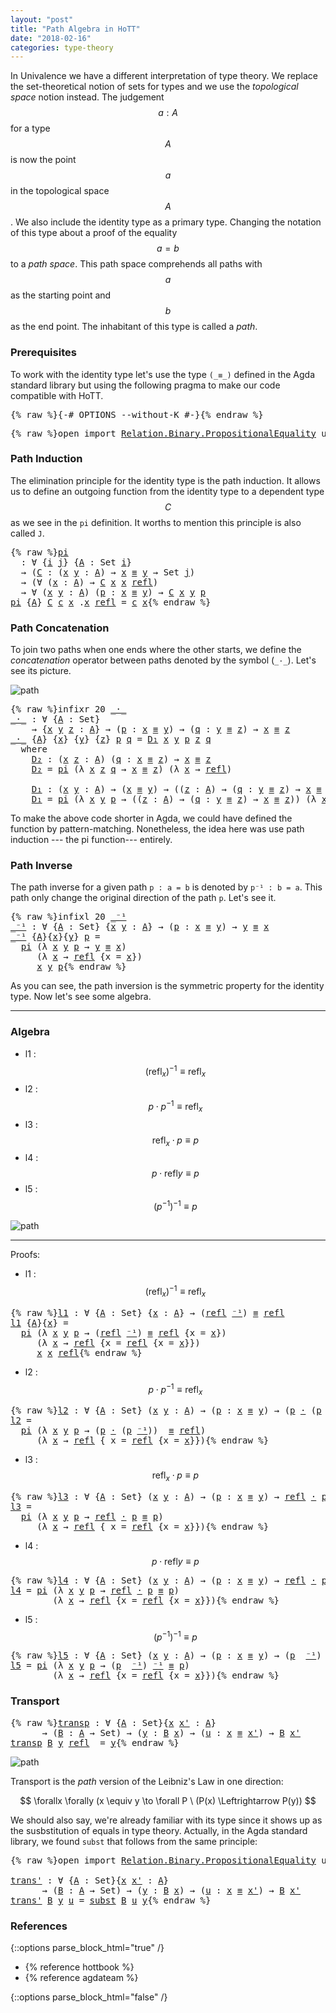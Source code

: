 ```yaml
---
layout: "post"
title: "Path Algebra in HoTT"
date: "2018-02-16"
categories: type-theory
---
```


In Univalence we have a different interpretation of type theory. We replace the
set-theoretical notion of sets for types and we use the *topological space*
notion instead. The judgement $$a : A$$ for a type $$A$$ is now the point $$a$$ in the
topological space $$A$$. We also include the identity type as a primary type.
Changing the notation of this type about a proof of the equality $$a = b$$ to a
*path space*. This path space comprehends all paths with $$a$$ as the starting
point and $$b$$ as the end point. The inhabitant of this type is called a *path*.

### Prerequisites

To work with the identity type let's use the type `(_≡_)` defined in
the Agda standard library but using the following pragma to make our code
compatible with HoTT.

<pre class="Agda">{% raw %}<a id="859" class="Symbol">{-#</a> <a id="863" class="Keyword">OPTIONS</a> <a id="871" class="Option">--without-K</a> <a id="883" class="Symbol">#-}</a>{% endraw %}</pre>

<pre class="Agda">{% raw %}<a id="912" class="Keyword">open</a> <a id="917" class="Keyword">import</a> <a id="924" href="https://agda.github.io/agda-stdlib/Relation.Binary.PropositionalEquality.html" class="Module">Relation.Binary.PropositionalEquality</a> <a id="962" class="Keyword">using</a> <a id="968" class="Symbol">(</a><a id="969" href="https://agda.github.io/agda-stdlib/Agda.Builtin.Equality.html#_%E2%89%A1_" class="Datatype Operator">_≡_</a><a id="972" class="Symbol">;</a> <a id="974" href="https://agda.github.io/agda-stdlib/Agda.Builtin.Equality.html#_%E2%89%A1_.refl" class="InductiveConstructor">refl</a><a id="978" class="Symbol">)</a>{% endraw %}</pre>

### Path Induction

The elimination principle for the identity type is the path induction.
It allows us to define an outgoing function from the identity type to
a dependent type $$C$$ as we see in the `pi` definition. It worths to
mention this principle is also called `J`.

<pre class="Agda">{% raw %}<a id="pi" href="{% endraw %}{% link _posts/2018-02-16-path-algebra-in-HoTT.md %}{% raw %}#pi" class="Function">pi</a>
  <a id="1285" class="Symbol">:</a> <a id="1287" class="Symbol">∀</a> <a id="1289" class="Symbol">{</a><a id="1290" href="{% endraw %}{% link _posts/2018-02-16-path-algebra-in-HoTT.md %}{% raw %}#1290" class="Bound">i</a> <a id="1292" href="{% endraw %}{% link _posts/2018-02-16-path-algebra-in-HoTT.md %}{% raw %}#1292" class="Bound">j</a><a id="1293" class="Symbol">}</a> <a id="1295" class="Symbol">{</a><a id="1296" href="{% endraw %}{% link _posts/2018-02-16-path-algebra-in-HoTT.md %}{% raw %}#1296" class="Bound">A</a> <a id="1298" class="Symbol">:</a> <a id="1300" class="PrimitiveType">Set</a> <a id="1304" href="{% endraw %}{% link _posts/2018-02-16-path-algebra-in-HoTT.md %}{% raw %}#1290" class="Bound">i</a><a id="1305" class="Symbol">}</a>
  <a id="1309" class="Symbol">→</a> <a id="1311" class="Symbol">(</a><a id="1312" href="{% endraw %}{% link _posts/2018-02-16-path-algebra-in-HoTT.md %}{% raw %}#1312" class="Bound">C</a> <a id="1314" class="Symbol">:</a> <a id="1316" class="Symbol">(</a><a id="1317" href="{% endraw %}{% link _posts/2018-02-16-path-algebra-in-HoTT.md %}{% raw %}#1317" class="Bound">x</a> <a id="1319" href="{% endraw %}{% link _posts/2018-02-16-path-algebra-in-HoTT.md %}{% raw %}#1319" class="Bound">y</a> <a id="1321" class="Symbol">:</a> <a id="1323" href="{% endraw %}{% link _posts/2018-02-16-path-algebra-in-HoTT.md %}{% raw %}#1296" class="Bound">A</a><a id="1324" class="Symbol">)</a> <a id="1326" class="Symbol">→</a> <a id="1328" href="{% endraw %}{% link _posts/2018-02-16-path-algebra-in-HoTT.md %}{% raw %}#1317" class="Bound">x</a> <a id="1330" href="https://agda.github.io/agda-stdlib/Agda.Builtin.Equality.html#_%E2%89%A1_" class="Datatype Operator">≡</a> <a id="1332" href="{% endraw %}{% link _posts/2018-02-16-path-algebra-in-HoTT.md %}{% raw %}#1319" class="Bound">y</a> <a id="1334" class="Symbol">→</a> <a id="1336" class="PrimitiveType">Set</a> <a id="1340" href="{% endraw %}{% link _posts/2018-02-16-path-algebra-in-HoTT.md %}{% raw %}#1292" class="Bound">j</a><a id="1341" class="Symbol">)</a>
  <a id="1345" class="Symbol">→</a> <a id="1347" class="Symbol">(∀</a> <a id="1350" class="Symbol">(</a><a id="1351" href="{% endraw %}{% link _posts/2018-02-16-path-algebra-in-HoTT.md %}{% raw %}#1351" class="Bound">x</a> <a id="1353" class="Symbol">:</a> <a id="1355" href="{% endraw %}{% link _posts/2018-02-16-path-algebra-in-HoTT.md %}{% raw %}#1296" class="Bound">A</a><a id="1356" class="Symbol">)</a> <a id="1358" class="Symbol">→</a> <a id="1360" href="{% endraw %}{% link _posts/2018-02-16-path-algebra-in-HoTT.md %}{% raw %}#1312" class="Bound">C</a> <a id="1362" href="{% endraw %}{% link _posts/2018-02-16-path-algebra-in-HoTT.md %}{% raw %}#1351" class="Bound">x</a> <a id="1364" href="{% endraw %}{% link _posts/2018-02-16-path-algebra-in-HoTT.md %}{% raw %}#1351" class="Bound">x</a> <a id="1366" href="https://agda.github.io/agda-stdlib/Agda.Builtin.Equality.html#_%E2%89%A1_.refl" class="InductiveConstructor">refl</a><a id="1370" class="Symbol">)</a>
  <a id="1374" class="Symbol">→</a> <a id="1376" class="Symbol">∀</a> <a id="1378" class="Symbol">(</a><a id="1379" href="{% endraw %}{% link _posts/2018-02-16-path-algebra-in-HoTT.md %}{% raw %}#1379" class="Bound">x</a> <a id="1381" href="{% endraw %}{% link _posts/2018-02-16-path-algebra-in-HoTT.md %}{% raw %}#1381" class="Bound">y</a> <a id="1383" class="Symbol">:</a> <a id="1385" href="{% endraw %}{% link _posts/2018-02-16-path-algebra-in-HoTT.md %}{% raw %}#1296" class="Bound">A</a><a id="1386" class="Symbol">)</a> <a id="1388" class="Symbol">(</a><a id="1389" href="{% endraw %}{% link _posts/2018-02-16-path-algebra-in-HoTT.md %}{% raw %}#1389" class="Bound">p</a> <a id="1391" class="Symbol">:</a> <a id="1393" href="{% endraw %}{% link _posts/2018-02-16-path-algebra-in-HoTT.md %}{% raw %}#1379" class="Bound">x</a> <a id="1395" href="https://agda.github.io/agda-stdlib/Agda.Builtin.Equality.html#_%E2%89%A1_" class="Datatype Operator">≡</a> <a id="1397" href="{% endraw %}{% link _posts/2018-02-16-path-algebra-in-HoTT.md %}{% raw %}#1381" class="Bound">y</a><a id="1398" class="Symbol">)</a> <a id="1400" class="Symbol">→</a> <a id="1402" href="{% endraw %}{% link _posts/2018-02-16-path-algebra-in-HoTT.md %}{% raw %}#1312" class="Bound">C</a> <a id="1404" href="{% endraw %}{% link _posts/2018-02-16-path-algebra-in-HoTT.md %}{% raw %}#1379" class="Bound">x</a> <a id="1406" href="{% endraw %}{% link _posts/2018-02-16-path-algebra-in-HoTT.md %}{% raw %}#1381" class="Bound">y</a> <a id="1408" href="{% endraw %}{% link _posts/2018-02-16-path-algebra-in-HoTT.md %}{% raw %}#1389" class="Bound">p</a>
<a id="1410" href="{% endraw %}{% link _posts/2018-02-16-path-algebra-in-HoTT.md %}{% raw %}#pi" class="Function">pi</a> <a id="1413" class="Symbol">{</a><a id="1414" href="{% endraw %}{% link _posts/2018-02-16-path-algebra-in-HoTT.md %}{% raw %}#1414" class="Bound">A</a><a id="1415" class="Symbol">}</a> <a id="1417" href="{% endraw %}{% link _posts/2018-02-16-path-algebra-in-HoTT.md %}{% raw %}#1417" class="Bound">C</a> <a id="1419" href="{% endraw %}{% link _posts/2018-02-16-path-algebra-in-HoTT.md %}{% raw %}#1419" class="Bound">c</a> <a id="1421" href="{% endraw %}{% link _posts/2018-02-16-path-algebra-in-HoTT.md %}{% raw %}#1421" class="Bound">x</a> <a id="1423" class="DottedPattern Symbol">.</a><a id="1424" href="{% endraw %}{% link _posts/2018-02-16-path-algebra-in-HoTT.md %}{% raw %}#1421" class="DottedPattern Bound">x</a> <a id="1426" href="https://agda.github.io/agda-stdlib/Agda.Builtin.Equality.html#_%E2%89%A1_.refl" class="InductiveConstructor">refl</a> <a id="1431" class="Symbol">=</a> <a id="1433" href="{% endraw %}{% link _posts/2018-02-16-path-algebra-in-HoTT.md %}{% raw %}#1419" class="Bound">c</a> <a id="1435" href="{% endraw %}{% link _posts/2018-02-16-path-algebra-in-HoTT.md %}{% raw %}#1421" class="Bound">x</a>{% endraw %}</pre>

### Path Concatenation

To join two paths when one ends where the other starts, we
define the _concatenation_ operator between paths denoted by the symbol (`_·_`).
Let's see its picture.

![path](/assets/ipe-images/path-concatenation.png)

<pre class="Agda">{% raw %}<a id="1702" class="Keyword">infixr</a> <a id="1709" class="Number">20</a> <a id="1712" href="{% endraw %}{% link _posts/2018-02-16-path-algebra-in-HoTT.md %}{% raw %}#_%C2%B7_" class="Function Operator">_·_</a>
<a id="_·_" href="{% endraw %}{% link _posts/2018-02-16-path-algebra-in-HoTT.md %}{% raw %}#_%C2%B7_" class="Function Operator">_·_</a> <a id="1720" class="Symbol">:</a> <a id="1722" class="Symbol">∀</a> <a id="1724" class="Symbol">{</a><a id="1725" href="{% endraw %}{% link _posts/2018-02-16-path-algebra-in-HoTT.md %}{% raw %}#1725" class="Bound">A</a> <a id="1727" class="Symbol">:</a> <a id="1729" class="PrimitiveType">Set</a><a id="1732" class="Symbol">}</a>
    <a id="1738" class="Symbol">→</a> <a id="1740" class="Symbol">{</a><a id="1741" href="{% endraw %}{% link _posts/2018-02-16-path-algebra-in-HoTT.md %}{% raw %}#1741" class="Bound">x</a> <a id="1743" href="{% endraw %}{% link _posts/2018-02-16-path-algebra-in-HoTT.md %}{% raw %}#1743" class="Bound">y</a> <a id="1745" href="{% endraw %}{% link _posts/2018-02-16-path-algebra-in-HoTT.md %}{% raw %}#1745" class="Bound">z</a> <a id="1747" class="Symbol">:</a> <a id="1749" href="{% endraw %}{% link _posts/2018-02-16-path-algebra-in-HoTT.md %}{% raw %}#1725" class="Bound">A</a><a id="1750" class="Symbol">}</a> <a id="1752" class="Symbol">→</a> <a id="1754" class="Symbol">(</a><a id="1755" href="{% endraw %}{% link _posts/2018-02-16-path-algebra-in-HoTT.md %}{% raw %}#1755" class="Bound">p</a> <a id="1757" class="Symbol">:</a> <a id="1759" href="{% endraw %}{% link _posts/2018-02-16-path-algebra-in-HoTT.md %}{% raw %}#1741" class="Bound">x</a> <a id="1761" href="https://agda.github.io/agda-stdlib/Agda.Builtin.Equality.html#_%E2%89%A1_" class="Datatype Operator">≡</a> <a id="1763" href="{% endraw %}{% link _posts/2018-02-16-path-algebra-in-HoTT.md %}{% raw %}#1743" class="Bound">y</a><a id="1764" class="Symbol">)</a> <a id="1766" class="Symbol">→</a> <a id="1768" class="Symbol">(</a><a id="1769" href="{% endraw %}{% link _posts/2018-02-16-path-algebra-in-HoTT.md %}{% raw %}#1769" class="Bound">q</a> <a id="1771" class="Symbol">:</a> <a id="1773" href="{% endraw %}{% link _posts/2018-02-16-path-algebra-in-HoTT.md %}{% raw %}#1743" class="Bound">y</a> <a id="1775" href="https://agda.github.io/agda-stdlib/Agda.Builtin.Equality.html#_%E2%89%A1_" class="Datatype Operator">≡</a> <a id="1777" href="{% endraw %}{% link _posts/2018-02-16-path-algebra-in-HoTT.md %}{% raw %}#1745" class="Bound">z</a><a id="1778" class="Symbol">)</a> <a id="1780" class="Symbol">→</a> <a id="1782" href="{% endraw %}{% link _posts/2018-02-16-path-algebra-in-HoTT.md %}{% raw %}#1741" class="Bound">x</a> <a id="1784" href="https://agda.github.io/agda-stdlib/Agda.Builtin.Equality.html#_%E2%89%A1_" class="Datatype Operator">≡</a> <a id="1786" href="{% endraw %}{% link _posts/2018-02-16-path-algebra-in-HoTT.md %}{% raw %}#1745" class="Bound">z</a>
<a id="1788" href="{% endraw %}{% link _posts/2018-02-16-path-algebra-in-HoTT.md %}{% raw %}#_%C2%B7_" class="Function Operator">_·_</a> <a id="1792" class="Symbol">{</a><a id="1793" href="{% endraw %}{% link _posts/2018-02-16-path-algebra-in-HoTT.md %}{% raw %}#1793" class="Bound">A</a><a id="1794" class="Symbol">}</a> <a id="1796" class="Symbol">{</a><a id="1797" href="{% endraw %}{% link _posts/2018-02-16-path-algebra-in-HoTT.md %}{% raw %}#1797" class="Bound">x</a><a id="1798" class="Symbol">}</a> <a id="1800" class="Symbol">{</a><a id="1801" href="{% endraw %}{% link _posts/2018-02-16-path-algebra-in-HoTT.md %}{% raw %}#1801" class="Bound">y</a><a id="1802" class="Symbol">}</a> <a id="1804" class="Symbol">{</a><a id="1805" href="{% endraw %}{% link _posts/2018-02-16-path-algebra-in-HoTT.md %}{% raw %}#1805" class="Bound">z</a><a id="1806" class="Symbol">}</a> <a id="1808" href="{% endraw %}{% link _posts/2018-02-16-path-algebra-in-HoTT.md %}{% raw %}#1808" class="Bound">p</a> <a id="1810" href="{% endraw %}{% link _posts/2018-02-16-path-algebra-in-HoTT.md %}{% raw %}#1810" class="Bound">q</a> <a id="1812" class="Symbol">=</a> <a id="1814" href="{% endraw %}{% link _posts/2018-02-16-path-algebra-in-HoTT.md %}{% raw %}#1922" class="Function">D₁</a> <a id="1817" href="{% endraw %}{% link _posts/2018-02-16-path-algebra-in-HoTT.md %}{% raw %}#1797" class="Bound">x</a> <a id="1819" href="{% endraw %}{% link _posts/2018-02-16-path-algebra-in-HoTT.md %}{% raw %}#1801" class="Bound">y</a> <a id="1821" href="{% endraw %}{% link _posts/2018-02-16-path-algebra-in-HoTT.md %}{% raw %}#1808" class="Bound">p</a> <a id="1823" href="{% endraw %}{% link _posts/2018-02-16-path-algebra-in-HoTT.md %}{% raw %}#1805" class="Bound">z</a> <a id="1825" href="{% endraw %}{% link _posts/2018-02-16-path-algebra-in-HoTT.md %}{% raw %}#1810" class="Bound">q</a>
  <a id="1829" class="Keyword">where</a>
    <a id="1839" href="{% endraw %}{% link _posts/2018-02-16-path-algebra-in-HoTT.md %}{% raw %}#1839" class="Function">D₂</a> <a id="1842" class="Symbol">:</a> <a id="1844" class="Symbol">(</a><a id="1845" href="{% endraw %}{% link _posts/2018-02-16-path-algebra-in-HoTT.md %}{% raw %}#1845" class="Bound">x</a> <a id="1847" href="{% endraw %}{% link _posts/2018-02-16-path-algebra-in-HoTT.md %}{% raw %}#1847" class="Bound">z</a> <a id="1849" class="Symbol">:</a> <a id="1851" href="{% endraw %}{% link _posts/2018-02-16-path-algebra-in-HoTT.md %}{% raw %}#1793" class="Bound">A</a><a id="1852" class="Symbol">)</a> <a id="1854" class="Symbol">(</a><a id="1855" href="{% endraw %}{% link _posts/2018-02-16-path-algebra-in-HoTT.md %}{% raw %}#1855" class="Bound">q</a> <a id="1857" class="Symbol">:</a> <a id="1859" href="{% endraw %}{% link _posts/2018-02-16-path-algebra-in-HoTT.md %}{% raw %}#1845" class="Bound">x</a> <a id="1861" href="https://agda.github.io/agda-stdlib/Agda.Builtin.Equality.html#_%E2%89%A1_" class="Datatype Operator">≡</a> <a id="1863" href="{% endraw %}{% link _posts/2018-02-16-path-algebra-in-HoTT.md %}{% raw %}#1847" class="Bound">z</a><a id="1864" class="Symbol">)</a> <a id="1866" class="Symbol">→</a> <a id="1868" href="{% endraw %}{% link _posts/2018-02-16-path-algebra-in-HoTT.md %}{% raw %}#1845" class="Bound">x</a> <a id="1870" href="https://agda.github.io/agda-stdlib/Agda.Builtin.Equality.html#_%E2%89%A1_" class="Datatype Operator">≡</a> <a id="1872" href="{% endraw %}{% link _posts/2018-02-16-path-algebra-in-HoTT.md %}{% raw %}#1847" class="Bound">z</a>
    <a id="1878" href="{% endraw %}{% link _posts/2018-02-16-path-algebra-in-HoTT.md %}{% raw %}#1839" class="Function">D₂</a> <a id="1881" class="Symbol">=</a> <a id="1883" href="{% endraw %}{% link _posts/2018-02-16-path-algebra-in-HoTT.md %}{% raw %}#pi" class="Function">pi</a> <a id="1886" class="Symbol">(λ</a> <a id="1889" href="{% endraw %}{% link _posts/2018-02-16-path-algebra-in-HoTT.md %}{% raw %}#1889" class="Bound">x</a> <a id="1891" href="{% endraw %}{% link _posts/2018-02-16-path-algebra-in-HoTT.md %}{% raw %}#1891" class="Bound">z</a> <a id="1893" href="{% endraw %}{% link _posts/2018-02-16-path-algebra-in-HoTT.md %}{% raw %}#1893" class="Bound">q</a> <a id="1895" class="Symbol">→</a> <a id="1897" href="{% endraw %}{% link _posts/2018-02-16-path-algebra-in-HoTT.md %}{% raw %}#1889" class="Bound">x</a> <a id="1899" href="https://agda.github.io/agda-stdlib/Agda.Builtin.Equality.html#_%E2%89%A1_" class="Datatype Operator">≡</a> <a id="1901" href="{% endraw %}{% link _posts/2018-02-16-path-algebra-in-HoTT.md %}{% raw %}#1891" class="Bound">z</a><a id="1902" class="Symbol">)</a> <a id="1904" class="Symbol">(λ</a> <a id="1907" href="{% endraw %}{% link _posts/2018-02-16-path-algebra-in-HoTT.md %}{% raw %}#1907" class="Bound">x</a> <a id="1909" class="Symbol">→</a> <a id="1911" href="https://agda.github.io/agda-stdlib/Agda.Builtin.Equality.html#_%E2%89%A1_.refl" class="InductiveConstructor">refl</a><a id="1915" class="Symbol">)</a>

    <a id="1922" href="{% endraw %}{% link _posts/2018-02-16-path-algebra-in-HoTT.md %}{% raw %}#1922" class="Function">D₁</a> <a id="1925" class="Symbol">:</a> <a id="1927" class="Symbol">(</a><a id="1928" href="{% endraw %}{% link _posts/2018-02-16-path-algebra-in-HoTT.md %}{% raw %}#1928" class="Bound">x</a> <a id="1930" href="{% endraw %}{% link _posts/2018-02-16-path-algebra-in-HoTT.md %}{% raw %}#1930" class="Bound">y</a> <a id="1932" class="Symbol">:</a> <a id="1934" href="{% endraw %}{% link _posts/2018-02-16-path-algebra-in-HoTT.md %}{% raw %}#1793" class="Bound">A</a><a id="1935" class="Symbol">)</a> <a id="1937" class="Symbol">→</a> <a id="1939" class="Symbol">(</a><a id="1940" href="{% endraw %}{% link _posts/2018-02-16-path-algebra-in-HoTT.md %}{% raw %}#1928" class="Bound">x</a> <a id="1942" href="https://agda.github.io/agda-stdlib/Agda.Builtin.Equality.html#_%E2%89%A1_" class="Datatype Operator">≡</a> <a id="1944" href="{% endraw %}{% link _posts/2018-02-16-path-algebra-in-HoTT.md %}{% raw %}#1930" class="Bound">y</a><a id="1945" class="Symbol">)</a> <a id="1947" class="Symbol">→</a> <a id="1949" class="Symbol">((</a><a id="1951" href="{% endraw %}{% link _posts/2018-02-16-path-algebra-in-HoTT.md %}{% raw %}#1951" class="Bound">z</a> <a id="1953" class="Symbol">:</a> <a id="1955" href="{% endraw %}{% link _posts/2018-02-16-path-algebra-in-HoTT.md %}{% raw %}#1793" class="Bound">A</a><a id="1956" class="Symbol">)</a> <a id="1958" class="Symbol">→</a> <a id="1960" class="Symbol">(</a><a id="1961" href="{% endraw %}{% link _posts/2018-02-16-path-algebra-in-HoTT.md %}{% raw %}#1961" class="Bound">q</a> <a id="1963" class="Symbol">:</a> <a id="1965" href="{% endraw %}{% link _posts/2018-02-16-path-algebra-in-HoTT.md %}{% raw %}#1930" class="Bound">y</a> <a id="1967" href="https://agda.github.io/agda-stdlib/Agda.Builtin.Equality.html#_%E2%89%A1_" class="Datatype Operator">≡</a> <a id="1969" href="{% endraw %}{% link _posts/2018-02-16-path-algebra-in-HoTT.md %}{% raw %}#1951" class="Bound">z</a><a id="1970" class="Symbol">)</a> <a id="1972" class="Symbol">→</a> <a id="1974" href="{% endraw %}{% link _posts/2018-02-16-path-algebra-in-HoTT.md %}{% raw %}#1928" class="Bound">x</a> <a id="1976" href="https://agda.github.io/agda-stdlib/Agda.Builtin.Equality.html#_%E2%89%A1_" class="Datatype Operator">≡</a> <a id="1978" href="{% endraw %}{% link _posts/2018-02-16-path-algebra-in-HoTT.md %}{% raw %}#1951" class="Bound">z</a><a id="1979" class="Symbol">)</a>
    <a id="1985" href="{% endraw %}{% link _posts/2018-02-16-path-algebra-in-HoTT.md %}{% raw %}#1922" class="Function">D₁</a> <a id="1988" class="Symbol">=</a> <a id="1990" href="{% endraw %}{% link _posts/2018-02-16-path-algebra-in-HoTT.md %}{% raw %}#pi" class="Function">pi</a> <a id="1993" class="Symbol">(λ</a> <a id="1996" href="{% endraw %}{% link _posts/2018-02-16-path-algebra-in-HoTT.md %}{% raw %}#1996" class="Bound">x</a> <a id="1998" href="{% endraw %}{% link _posts/2018-02-16-path-algebra-in-HoTT.md %}{% raw %}#1998" class="Bound">y</a> <a id="2000" href="{% endraw %}{% link _posts/2018-02-16-path-algebra-in-HoTT.md %}{% raw %}#2000" class="Bound">p</a> <a id="2002" class="Symbol">→</a> <a id="2004" class="Symbol">((</a><a id="2006" href="{% endraw %}{% link _posts/2018-02-16-path-algebra-in-HoTT.md %}{% raw %}#2006" class="Bound">z</a> <a id="2008" class="Symbol">:</a> <a id="2010" href="{% endraw %}{% link _posts/2018-02-16-path-algebra-in-HoTT.md %}{% raw %}#1793" class="Bound">A</a><a id="2011" class="Symbol">)</a> <a id="2013" class="Symbol">→</a> <a id="2015" class="Symbol">(</a><a id="2016" href="{% endraw %}{% link _posts/2018-02-16-path-algebra-in-HoTT.md %}{% raw %}#2016" class="Bound">q</a> <a id="2018" class="Symbol">:</a> <a id="2020" href="{% endraw %}{% link _posts/2018-02-16-path-algebra-in-HoTT.md %}{% raw %}#1998" class="Bound">y</a> <a id="2022" href="https://agda.github.io/agda-stdlib/Agda.Builtin.Equality.html#_%E2%89%A1_" class="Datatype Operator">≡</a> <a id="2024" href="{% endraw %}{% link _posts/2018-02-16-path-algebra-in-HoTT.md %}{% raw %}#2006" class="Bound">z</a><a id="2025" class="Symbol">)</a> <a id="2027" class="Symbol">→</a> <a id="2029" href="{% endraw %}{% link _posts/2018-02-16-path-algebra-in-HoTT.md %}{% raw %}#1996" class="Bound">x</a> <a id="2031" href="https://agda.github.io/agda-stdlib/Agda.Builtin.Equality.html#_%E2%89%A1_" class="Datatype Operator">≡</a> <a id="2033" href="{% endraw %}{% link _posts/2018-02-16-path-algebra-in-HoTT.md %}{% raw %}#2006" class="Bound">z</a><a id="2034" class="Symbol">))</a> <a id="2037" class="Symbol">(λ</a> <a id="2040" href="{% endraw %}{% link _posts/2018-02-16-path-algebra-in-HoTT.md %}{% raw %}#2040" class="Bound">x</a> <a id="2042" class="Symbol">→</a> <a id="2044" href="{% endraw %}{% link _posts/2018-02-16-path-algebra-in-HoTT.md %}{% raw %}#1839" class="Function">D₂</a> <a id="2047" href="{% endraw %}{% link _posts/2018-02-16-path-algebra-in-HoTT.md %}{% raw %}#2040" class="Bound">x</a><a id="2048" class="Symbol">)</a>{% endraw %}</pre>

To make the above code shorter in Agda, we could have defined the function by
pattern-matching. Nonetheless, the idea here was use path induction --- the pi
function--- entirely.

### Path Inverse

The path inverse for a given path `p : a = b` is denoted by `p⁻¹ : b = a`.
This path only change the original direction of the path `p`. Let's see it.

<pre class="Agda">{% raw %}<a id="2425" class="Keyword">infixl</a> <a id="2432" class="Number">20</a> <a id="2435" href="{% endraw %}{% link _posts/2018-02-16-path-algebra-in-HoTT.md %}{% raw %}#_%E2%81%BB%C2%B9" class="Function Operator">_⁻¹</a>
<a id="_⁻¹" href="{% endraw %}{% link _posts/2018-02-16-path-algebra-in-HoTT.md %}{% raw %}#_%E2%81%BB%C2%B9" class="Function Operator">_⁻¹</a> <a id="2443" class="Symbol">:</a> <a id="2445" class="Symbol">∀</a> <a id="2447" class="Symbol">{</a><a id="2448" href="{% endraw %}{% link _posts/2018-02-16-path-algebra-in-HoTT.md %}{% raw %}#2448" class="Bound">A</a> <a id="2450" class="Symbol">:</a> <a id="2452" class="PrimitiveType">Set</a><a id="2455" class="Symbol">}</a> <a id="2457" class="Symbol">{</a><a id="2458" href="{% endraw %}{% link _posts/2018-02-16-path-algebra-in-HoTT.md %}{% raw %}#2458" class="Bound">x</a> <a id="2460" href="{% endraw %}{% link _posts/2018-02-16-path-algebra-in-HoTT.md %}{% raw %}#2460" class="Bound">y</a> <a id="2462" class="Symbol">:</a> <a id="2464" href="{% endraw %}{% link _posts/2018-02-16-path-algebra-in-HoTT.md %}{% raw %}#2448" class="Bound">A</a><a id="2465" class="Symbol">}</a> <a id="2467" class="Symbol">→</a> <a id="2469" class="Symbol">(</a><a id="2470" href="{% endraw %}{% link _posts/2018-02-16-path-algebra-in-HoTT.md %}{% raw %}#2470" class="Bound">p</a> <a id="2472" class="Symbol">:</a> <a id="2474" href="{% endraw %}{% link _posts/2018-02-16-path-algebra-in-HoTT.md %}{% raw %}#2458" class="Bound">x</a> <a id="2476" href="https://agda.github.io/agda-stdlib/Agda.Builtin.Equality.html#_%E2%89%A1_" class="Datatype Operator">≡</a> <a id="2478" href="{% endraw %}{% link _posts/2018-02-16-path-algebra-in-HoTT.md %}{% raw %}#2460" class="Bound">y</a><a id="2479" class="Symbol">)</a> <a id="2481" class="Symbol">→</a> <a id="2483" href="{% endraw %}{% link _posts/2018-02-16-path-algebra-in-HoTT.md %}{% raw %}#2460" class="Bound">y</a> <a id="2485" href="https://agda.github.io/agda-stdlib/Agda.Builtin.Equality.html#_%E2%89%A1_" class="Datatype Operator">≡</a> <a id="2487" href="{% endraw %}{% link _posts/2018-02-16-path-algebra-in-HoTT.md %}{% raw %}#2458" class="Bound">x</a>
<a id="2489" href="{% endraw %}{% link _posts/2018-02-16-path-algebra-in-HoTT.md %}{% raw %}#_%E2%81%BB%C2%B9" class="Function Operator">_⁻¹</a> <a id="2493" class="Symbol">{</a><a id="2494" href="{% endraw %}{% link _posts/2018-02-16-path-algebra-in-HoTT.md %}{% raw %}#2494" class="Bound">A</a><a id="2495" class="Symbol">}{</a><a id="2497" href="{% endraw %}{% link _posts/2018-02-16-path-algebra-in-HoTT.md %}{% raw %}#2497" class="Bound">x</a><a id="2498" class="Symbol">}{</a><a id="2500" href="{% endraw %}{% link _posts/2018-02-16-path-algebra-in-HoTT.md %}{% raw %}#2500" class="Bound">y</a><a id="2501" class="Symbol">}</a> <a id="2503" href="{% endraw %}{% link _posts/2018-02-16-path-algebra-in-HoTT.md %}{% raw %}#2503" class="Bound">p</a> <a id="2505" class="Symbol">=</a>
  <a id="2509" href="{% endraw %}{% link _posts/2018-02-16-path-algebra-in-HoTT.md %}{% raw %}#pi" class="Function">pi</a> <a id="2512" class="Symbol">(λ</a> <a id="2515" href="{% endraw %}{% link _posts/2018-02-16-path-algebra-in-HoTT.md %}{% raw %}#2515" class="Bound">x</a> <a id="2517" href="{% endraw %}{% link _posts/2018-02-16-path-algebra-in-HoTT.md %}{% raw %}#2517" class="Bound">y</a> <a id="2519" href="{% endraw %}{% link _posts/2018-02-16-path-algebra-in-HoTT.md %}{% raw %}#2519" class="Bound">p</a> <a id="2521" class="Symbol">→</a> <a id="2523" href="{% endraw %}{% link _posts/2018-02-16-path-algebra-in-HoTT.md %}{% raw %}#2517" class="Bound">y</a> <a id="2525" href="https://agda.github.io/agda-stdlib/Agda.Builtin.Equality.html#_%E2%89%A1_" class="Datatype Operator">≡</a> <a id="2527" href="{% endraw %}{% link _posts/2018-02-16-path-algebra-in-HoTT.md %}{% raw %}#2515" class="Bound">x</a><a id="2528" class="Symbol">)</a>
     <a id="2535" class="Symbol">(λ</a> <a id="2538" href="{% endraw %}{% link _posts/2018-02-16-path-algebra-in-HoTT.md %}{% raw %}#2538" class="Bound">x</a> <a id="2540" class="Symbol">→</a> <a id="2542" href="https://agda.github.io/agda-stdlib/Agda.Builtin.Equality.html#_%E2%89%A1_.refl" class="InductiveConstructor">refl</a> <a id="2547" class="Symbol">{</a><a id="2548" class="Argument">x</a> <a id="2550" class="Symbol">=</a> <a id="2552" href="{% endraw %}{% link _posts/2018-02-16-path-algebra-in-HoTT.md %}{% raw %}#2538" class="Bound">x</a><a id="2553" class="Symbol">})</a>
     <a id="2561" href="{% endraw %}{% link _posts/2018-02-16-path-algebra-in-HoTT.md %}{% raw %}#2497" class="Bound">x</a> <a id="2563" href="{% endraw %}{% link _posts/2018-02-16-path-algebra-in-HoTT.md %}{% raw %}#2500" class="Bound">y</a> <a id="2565" href="{% endraw %}{% link _posts/2018-02-16-path-algebra-in-HoTT.md %}{% raw %}#2503" class="Bound">p</a>{% endraw %}</pre>

As you can see, the path inversion is the symmetric property for the
identity type. Now let's see some algebra.

-----------------------------------------------------------------------------

### Algebra

+ l1 : $$(\mathsf{refl}_{x})^{-1} \equiv \mathsf{refl}_{x}$$
+ l2 : $$p \cdot p^{-1} \equiv \mathsf{refl}_{x}$$
+ l3 : $$\mathsf{refl}_{x} \cdot p \equiv p$$
+ l4 : $$p \cdot \mathsf{refl} y \equiv p$$
+ l5 : $$ (p ^{-1})^{-1} \equiv p$$

![path](/assets/ipe-images/path-algebra.png)

-----------------------------------------------------------------------------

Proofs:

+ l1 : $$(\mathsf{refl}_{x})^{-1} \equiv \mathsf{refl}_{x}$$
<pre class="Agda">{% raw %}<a id="l1" href="{% endraw %}{% link _posts/2018-02-16-path-algebra-in-HoTT.md %}{% raw %}#l1" class="Function">l1</a> <a id="3234" class="Symbol">:</a> <a id="3236" class="Symbol">∀</a> <a id="3238" class="Symbol">{</a><a id="3239" href="{% endraw %}{% link _posts/2018-02-16-path-algebra-in-HoTT.md %}{% raw %}#3239" class="Bound">A</a> <a id="3241" class="Symbol">:</a> <a id="3243" class="PrimitiveType">Set</a><a id="3246" class="Symbol">}</a> <a id="3248" class="Symbol">{</a><a id="3249" href="{% endraw %}{% link _posts/2018-02-16-path-algebra-in-HoTT.md %}{% raw %}#3249" class="Bound">x</a> <a id="3251" class="Symbol">:</a> <a id="3253" href="{% endraw %}{% link _posts/2018-02-16-path-algebra-in-HoTT.md %}{% raw %}#3239" class="Bound">A</a><a id="3254" class="Symbol">}</a> <a id="3256" class="Symbol">→</a> <a id="3258" class="Symbol">(</a><a id="3259" href="https://agda.github.io/agda-stdlib/Agda.Builtin.Equality.html#_%E2%89%A1_.refl" class="InductiveConstructor">refl</a> <a id="3264" href="{% endraw %}{% link _posts/2018-02-16-path-algebra-in-HoTT.md %}{% raw %}#_%E2%81%BB%C2%B9" class="Function Operator">⁻¹</a><a id="3266" class="Symbol">)</a> <a id="3268" href="https://agda.github.io/agda-stdlib/Agda.Builtin.Equality.html#_%E2%89%A1_" class="Datatype Operator">≡</a> <a id="3270" href="https://agda.github.io/agda-stdlib/Agda.Builtin.Equality.html#_%E2%89%A1_.refl" class="InductiveConstructor">refl</a>
<a id="3275" href="{% endraw %}{% link _posts/2018-02-16-path-algebra-in-HoTT.md %}{% raw %}#l1" class="Function">l1</a> <a id="3278" class="Symbol">{</a><a id="3279" href="{% endraw %}{% link _posts/2018-02-16-path-algebra-in-HoTT.md %}{% raw %}#3279" class="Bound">A</a><a id="3280" class="Symbol">}{</a><a id="3282" href="{% endraw %}{% link _posts/2018-02-16-path-algebra-in-HoTT.md %}{% raw %}#3282" class="Bound">x</a><a id="3283" class="Symbol">}</a> <a id="3285" class="Symbol">=</a>
  <a id="3289" href="{% endraw %}{% link _posts/2018-02-16-path-algebra-in-HoTT.md %}{% raw %}#pi" class="Function">pi</a> <a id="3292" class="Symbol">(λ</a> <a id="3295" href="{% endraw %}{% link _posts/2018-02-16-path-algebra-in-HoTT.md %}{% raw %}#3295" class="Bound">x</a> <a id="3297" href="{% endraw %}{% link _posts/2018-02-16-path-algebra-in-HoTT.md %}{% raw %}#3297" class="Bound">y</a> <a id="3299" href="{% endraw %}{% link _posts/2018-02-16-path-algebra-in-HoTT.md %}{% raw %}#3299" class="Bound">p</a> <a id="3301" class="Symbol">→</a> <a id="3303" class="Symbol">(</a><a id="3304" href="https://agda.github.io/agda-stdlib/Agda.Builtin.Equality.html#_%E2%89%A1_.refl" class="InductiveConstructor">refl</a> <a id="3309" href="{% endraw %}{% link _posts/2018-02-16-path-algebra-in-HoTT.md %}{% raw %}#_%E2%81%BB%C2%B9" class="Function Operator">⁻¹</a><a id="3311" class="Symbol">)</a> <a id="3313" href="https://agda.github.io/agda-stdlib/Agda.Builtin.Equality.html#_%E2%89%A1_" class="Datatype Operator">≡</a> <a id="3315" href="https://agda.github.io/agda-stdlib/Agda.Builtin.Equality.html#_%E2%89%A1_.refl" class="InductiveConstructor">refl</a> <a id="3320" class="Symbol">{</a><a id="3321" class="Argument">x</a> <a id="3323" class="Symbol">=</a> <a id="3325" href="{% endraw %}{% link _posts/2018-02-16-path-algebra-in-HoTT.md %}{% raw %}#3295" class="Bound">x</a><a id="3326" class="Symbol">})</a>
     <a id="3334" class="Symbol">(λ</a> <a id="3337" href="{% endraw %}{% link _posts/2018-02-16-path-algebra-in-HoTT.md %}{% raw %}#3337" class="Bound">x</a> <a id="3339" class="Symbol">→</a> <a id="3341" href="https://agda.github.io/agda-stdlib/Agda.Builtin.Equality.html#_%E2%89%A1_.refl" class="InductiveConstructor">refl</a> <a id="3346" class="Symbol">{</a><a id="3347" class="Argument">x</a> <a id="3349" class="Symbol">=</a> <a id="3351" href="https://agda.github.io/agda-stdlib/Agda.Builtin.Equality.html#_%E2%89%A1_.refl" class="InductiveConstructor">refl</a> <a id="3356" class="Symbol">{</a><a id="3357" class="Argument">x</a> <a id="3359" class="Symbol">=</a> <a id="3361" href="{% endraw %}{% link _posts/2018-02-16-path-algebra-in-HoTT.md %}{% raw %}#3337" class="Bound">x</a><a id="3362" class="Symbol">}})</a>
     <a id="3371" href="{% endraw %}{% link _posts/2018-02-16-path-algebra-in-HoTT.md %}{% raw %}#3282" class="Bound">x</a> <a id="3373" href="{% endraw %}{% link _posts/2018-02-16-path-algebra-in-HoTT.md %}{% raw %}#3282" class="Bound">x</a> <a id="3375" href="https://agda.github.io/agda-stdlib/Agda.Builtin.Equality.html#_%E2%89%A1_.refl" class="InductiveConstructor">refl</a>{% endraw %}</pre>

+ l2 : $$p \cdot p^{-1} \equiv \mathsf{refl}_{x}$$

<pre class="Agda">{% raw %}<a id="l2" href="{% endraw %}{% link _posts/2018-02-16-path-algebra-in-HoTT.md %}{% raw %}#l2" class="Function">l2</a> <a id="3460" class="Symbol">:</a> <a id="3462" class="Symbol">∀</a> <a id="3464" class="Symbol">{</a><a id="3465" href="{% endraw %}{% link _posts/2018-02-16-path-algebra-in-HoTT.md %}{% raw %}#3465" class="Bound">A</a> <a id="3467" class="Symbol">:</a> <a id="3469" class="PrimitiveType">Set</a><a id="3472" class="Symbol">}</a> <a id="3474" class="Symbol">(</a><a id="3475" href="{% endraw %}{% link _posts/2018-02-16-path-algebra-in-HoTT.md %}{% raw %}#3475" class="Bound">x</a> <a id="3477" href="{% endraw %}{% link _posts/2018-02-16-path-algebra-in-HoTT.md %}{% raw %}#3477" class="Bound">y</a> <a id="3479" class="Symbol">:</a> <a id="3481" href="{% endraw %}{% link _posts/2018-02-16-path-algebra-in-HoTT.md %}{% raw %}#3465" class="Bound">A</a><a id="3482" class="Symbol">)</a> <a id="3484" class="Symbol">→</a> <a id="3486" class="Symbol">(</a><a id="3487" href="{% endraw %}{% link _posts/2018-02-16-path-algebra-in-HoTT.md %}{% raw %}#3487" class="Bound">p</a> <a id="3489" class="Symbol">:</a> <a id="3491" href="{% endraw %}{% link _posts/2018-02-16-path-algebra-in-HoTT.md %}{% raw %}#3475" class="Bound">x</a> <a id="3493" href="https://agda.github.io/agda-stdlib/Agda.Builtin.Equality.html#_%E2%89%A1_" class="Datatype Operator">≡</a> <a id="3495" href="{% endraw %}{% link _posts/2018-02-16-path-algebra-in-HoTT.md %}{% raw %}#3477" class="Bound">y</a><a id="3496" class="Symbol">)</a> <a id="3498" class="Symbol">→</a> <a id="3500" class="Symbol">(</a><a id="3501" href="{% endraw %}{% link _posts/2018-02-16-path-algebra-in-HoTT.md %}{% raw %}#3487" class="Bound">p</a> <a id="3503" href="{% endraw %}{% link _posts/2018-02-16-path-algebra-in-HoTT.md %}{% raw %}#_%C2%B7_" class="Function Operator">·</a> <a id="3505" class="Symbol">(</a><a id="3506" href="{% endraw %}{% link _posts/2018-02-16-path-algebra-in-HoTT.md %}{% raw %}#3487" class="Bound">p</a> <a id="3508" href="{% endraw %}{% link _posts/2018-02-16-path-algebra-in-HoTT.md %}{% raw %}#_%E2%81%BB%C2%B9" class="Function Operator">⁻¹</a><a id="3510" class="Symbol">))</a>  <a id="3514" href="https://agda.github.io/agda-stdlib/Agda.Builtin.Equality.html#_%E2%89%A1_" class="Datatype Operator">≡</a> <a id="3516" href="https://agda.github.io/agda-stdlib/Agda.Builtin.Equality.html#_%E2%89%A1_.refl" class="InductiveConstructor">refl</a>
<a id="3521" href="{% endraw %}{% link _posts/2018-02-16-path-algebra-in-HoTT.md %}{% raw %}#l2" class="Function">l2</a> <a id="3524" class="Symbol">=</a>
  <a id="3528" href="{% endraw %}{% link _posts/2018-02-16-path-algebra-in-HoTT.md %}{% raw %}#pi" class="Function">pi</a> <a id="3531" class="Symbol">(λ</a> <a id="3534" href="{% endraw %}{% link _posts/2018-02-16-path-algebra-in-HoTT.md %}{% raw %}#3534" class="Bound">x</a> <a id="3536" href="{% endraw %}{% link _posts/2018-02-16-path-algebra-in-HoTT.md %}{% raw %}#3536" class="Bound">y</a> <a id="3538" href="{% endraw %}{% link _posts/2018-02-16-path-algebra-in-HoTT.md %}{% raw %}#3538" class="Bound">p</a> <a id="3540" class="Symbol">→</a> <a id="3542" class="Symbol">(</a><a id="3543" href="{% endraw %}{% link _posts/2018-02-16-path-algebra-in-HoTT.md %}{% raw %}#3538" class="Bound">p</a> <a id="3545" href="{% endraw %}{% link _posts/2018-02-16-path-algebra-in-HoTT.md %}{% raw %}#_%C2%B7_" class="Function Operator">·</a> <a id="3547" class="Symbol">(</a><a id="3548" href="{% endraw %}{% link _posts/2018-02-16-path-algebra-in-HoTT.md %}{% raw %}#3538" class="Bound">p</a> <a id="3550" href="{% endraw %}{% link _posts/2018-02-16-path-algebra-in-HoTT.md %}{% raw %}#_%E2%81%BB%C2%B9" class="Function Operator">⁻¹</a><a id="3552" class="Symbol">))</a>  <a id="3556" href="https://agda.github.io/agda-stdlib/Agda.Builtin.Equality.html#_%E2%89%A1_" class="Datatype Operator">≡</a> <a id="3558" href="https://agda.github.io/agda-stdlib/Agda.Builtin.Equality.html#_%E2%89%A1_.refl" class="InductiveConstructor">refl</a><a id="3562" class="Symbol">)</a>
     <a id="3569" class="Symbol">(λ</a> <a id="3572" href="{% endraw %}{% link _posts/2018-02-16-path-algebra-in-HoTT.md %}{% raw %}#3572" class="Bound">x</a> <a id="3574" class="Symbol">→</a> <a id="3576" href="https://agda.github.io/agda-stdlib/Agda.Builtin.Equality.html#_%E2%89%A1_.refl" class="InductiveConstructor">refl</a> <a id="3581" class="Symbol">{</a> <a id="3583" class="Argument">x</a> <a id="3585" class="Symbol">=</a> <a id="3587" href="https://agda.github.io/agda-stdlib/Agda.Builtin.Equality.html#_%E2%89%A1_.refl" class="InductiveConstructor">refl</a> <a id="3592" class="Symbol">{</a><a id="3593" class="Argument">x</a> <a id="3595" class="Symbol">=</a> <a id="3597" href="{% endraw %}{% link _posts/2018-02-16-path-algebra-in-HoTT.md %}{% raw %}#3572" class="Bound">x</a><a id="3598" class="Symbol">}})</a>{% endraw %}</pre>

+ l3 : $$\mathsf{refl}_{x} \cdot p \equiv p$$

<pre class="Agda">{% raw %}<a id="l3" href="{% endraw %}{% link _posts/2018-02-16-path-algebra-in-HoTT.md %}{% raw %}#l3" class="Function">l3</a> <a id="3677" class="Symbol">:</a> <a id="3679" class="Symbol">∀</a> <a id="3681" class="Symbol">{</a><a id="3682" href="{% endraw %}{% link _posts/2018-02-16-path-algebra-in-HoTT.md %}{% raw %}#3682" class="Bound">A</a> <a id="3684" class="Symbol">:</a> <a id="3686" class="PrimitiveType">Set</a><a id="3689" class="Symbol">}</a> <a id="3691" class="Symbol">(</a><a id="3692" href="{% endraw %}{% link _posts/2018-02-16-path-algebra-in-HoTT.md %}{% raw %}#3692" class="Bound">x</a> <a id="3694" href="{% endraw %}{% link _posts/2018-02-16-path-algebra-in-HoTT.md %}{% raw %}#3694" class="Bound">y</a> <a id="3696" class="Symbol">:</a> <a id="3698" href="{% endraw %}{% link _posts/2018-02-16-path-algebra-in-HoTT.md %}{% raw %}#3682" class="Bound">A</a><a id="3699" class="Symbol">)</a> <a id="3701" class="Symbol">→</a> <a id="3703" class="Symbol">(</a><a id="3704" href="{% endraw %}{% link _posts/2018-02-16-path-algebra-in-HoTT.md %}{% raw %}#3704" class="Bound">p</a> <a id="3706" class="Symbol">:</a> <a id="3708" href="{% endraw %}{% link _posts/2018-02-16-path-algebra-in-HoTT.md %}{% raw %}#3692" class="Bound">x</a> <a id="3710" href="https://agda.github.io/agda-stdlib/Agda.Builtin.Equality.html#_%E2%89%A1_" class="Datatype Operator">≡</a> <a id="3712" href="{% endraw %}{% link _posts/2018-02-16-path-algebra-in-HoTT.md %}{% raw %}#3694" class="Bound">y</a><a id="3713" class="Symbol">)</a> <a id="3715" class="Symbol">→</a> <a id="3717" href="https://agda.github.io/agda-stdlib/Agda.Builtin.Equality.html#_%E2%89%A1_.refl" class="InductiveConstructor">refl</a> <a id="3722" href="{% endraw %}{% link _posts/2018-02-16-path-algebra-in-HoTT.md %}{% raw %}#_%C2%B7_" class="Function Operator">·</a> <a id="3724" href="{% endraw %}{% link _posts/2018-02-16-path-algebra-in-HoTT.md %}{% raw %}#3704" class="Bound">p</a> <a id="3726" href="https://agda.github.io/agda-stdlib/Agda.Builtin.Equality.html#_%E2%89%A1_" class="Datatype Operator">≡</a> <a id="3728" href="{% endraw %}{% link _posts/2018-02-16-path-algebra-in-HoTT.md %}{% raw %}#3704" class="Bound">p</a>
<a id="3730" href="{% endraw %}{% link _posts/2018-02-16-path-algebra-in-HoTT.md %}{% raw %}#l3" class="Function">l3</a> <a id="3733" class="Symbol">=</a>
  <a id="3737" href="{% endraw %}{% link _posts/2018-02-16-path-algebra-in-HoTT.md %}{% raw %}#pi" class="Function">pi</a> <a id="3740" class="Symbol">(λ</a> <a id="3743" href="{% endraw %}{% link _posts/2018-02-16-path-algebra-in-HoTT.md %}{% raw %}#3743" class="Bound">x</a> <a id="3745" href="{% endraw %}{% link _posts/2018-02-16-path-algebra-in-HoTT.md %}{% raw %}#3745" class="Bound">y</a> <a id="3747" href="{% endraw %}{% link _posts/2018-02-16-path-algebra-in-HoTT.md %}{% raw %}#3747" class="Bound">p</a> <a id="3749" class="Symbol">→</a> <a id="3751" href="https://agda.github.io/agda-stdlib/Agda.Builtin.Equality.html#_%E2%89%A1_.refl" class="InductiveConstructor">refl</a> <a id="3756" href="{% endraw %}{% link _posts/2018-02-16-path-algebra-in-HoTT.md %}{% raw %}#_%C2%B7_" class="Function Operator">·</a> <a id="3758" href="{% endraw %}{% link _posts/2018-02-16-path-algebra-in-HoTT.md %}{% raw %}#3747" class="Bound">p</a> <a id="3760" href="https://agda.github.io/agda-stdlib/Agda.Builtin.Equality.html#_%E2%89%A1_" class="Datatype Operator">≡</a> <a id="3762" href="{% endraw %}{% link _posts/2018-02-16-path-algebra-in-HoTT.md %}{% raw %}#3747" class="Bound">p</a><a id="3763" class="Symbol">)</a>
     <a id="3770" class="Symbol">(λ</a> <a id="3773" href="{% endraw %}{% link _posts/2018-02-16-path-algebra-in-HoTT.md %}{% raw %}#3773" class="Bound">x</a> <a id="3775" class="Symbol">→</a> <a id="3777" href="https://agda.github.io/agda-stdlib/Agda.Builtin.Equality.html#_%E2%89%A1_.refl" class="InductiveConstructor">refl</a> <a id="3782" class="Symbol">{</a> <a id="3784" class="Argument">x</a> <a id="3786" class="Symbol">=</a> <a id="3788" href="https://agda.github.io/agda-stdlib/Agda.Builtin.Equality.html#_%E2%89%A1_.refl" class="InductiveConstructor">refl</a> <a id="3793" class="Symbol">{</a><a id="3794" class="Argument">x</a> <a id="3796" class="Symbol">=</a> <a id="3798" href="{% endraw %}{% link _posts/2018-02-16-path-algebra-in-HoTT.md %}{% raw %}#3773" class="Bound">x</a><a id="3799" class="Symbol">}})</a>{% endraw %}</pre>

+ l4 : $$p \cdot \mathsf{refl} y \equiv p$$

<pre class="Agda">{% raw %}<a id="l4" href="{% endraw %}{% link _posts/2018-02-16-path-algebra-in-HoTT.md %}{% raw %}#l4" class="Function">l4</a> <a id="3876" class="Symbol">:</a> <a id="3878" class="Symbol">∀</a> <a id="3880" class="Symbol">{</a><a id="3881" href="{% endraw %}{% link _posts/2018-02-16-path-algebra-in-HoTT.md %}{% raw %}#3881" class="Bound">A</a> <a id="3883" class="Symbol">:</a> <a id="3885" class="PrimitiveType">Set</a><a id="3888" class="Symbol">}</a> <a id="3890" class="Symbol">(</a><a id="3891" href="{% endraw %}{% link _posts/2018-02-16-path-algebra-in-HoTT.md %}{% raw %}#3891" class="Bound">x</a> <a id="3893" href="{% endraw %}{% link _posts/2018-02-16-path-algebra-in-HoTT.md %}{% raw %}#3893" class="Bound">y</a> <a id="3895" class="Symbol">:</a> <a id="3897" href="{% endraw %}{% link _posts/2018-02-16-path-algebra-in-HoTT.md %}{% raw %}#3881" class="Bound">A</a><a id="3898" class="Symbol">)</a> <a id="3900" class="Symbol">→</a> <a id="3902" class="Symbol">(</a><a id="3903" href="{% endraw %}{% link _posts/2018-02-16-path-algebra-in-HoTT.md %}{% raw %}#3903" class="Bound">p</a> <a id="3905" class="Symbol">:</a> <a id="3907" href="{% endraw %}{% link _posts/2018-02-16-path-algebra-in-HoTT.md %}{% raw %}#3891" class="Bound">x</a> <a id="3909" href="https://agda.github.io/agda-stdlib/Agda.Builtin.Equality.html#_%E2%89%A1_" class="Datatype Operator">≡</a> <a id="3911" href="{% endraw %}{% link _posts/2018-02-16-path-algebra-in-HoTT.md %}{% raw %}#3893" class="Bound">y</a><a id="3912" class="Symbol">)</a> <a id="3914" class="Symbol">→</a> <a id="3916" href="https://agda.github.io/agda-stdlib/Agda.Builtin.Equality.html#_%E2%89%A1_.refl" class="InductiveConstructor">refl</a> <a id="3921" href="{% endraw %}{% link _posts/2018-02-16-path-algebra-in-HoTT.md %}{% raw %}#_%C2%B7_" class="Function Operator">·</a> <a id="3923" href="{% endraw %}{% link _posts/2018-02-16-path-algebra-in-HoTT.md %}{% raw %}#3903" class="Bound">p</a> <a id="3925" href="https://agda.github.io/agda-stdlib/Agda.Builtin.Equality.html#_%E2%89%A1_" class="Datatype Operator">≡</a> <a id="3927" href="{% endraw %}{% link _posts/2018-02-16-path-algebra-in-HoTT.md %}{% raw %}#3903" class="Bound">p</a>
<a id="3929" href="{% endraw %}{% link _posts/2018-02-16-path-algebra-in-HoTT.md %}{% raw %}#l4" class="Function">l4</a> <a id="3932" class="Symbol">=</a> <a id="3934" href="{% endraw %}{% link _posts/2018-02-16-path-algebra-in-HoTT.md %}{% raw %}#pi" class="Function">pi</a> <a id="3937" class="Symbol">(λ</a> <a id="3940" href="{% endraw %}{% link _posts/2018-02-16-path-algebra-in-HoTT.md %}{% raw %}#3940" class="Bound">x</a> <a id="3942" href="{% endraw %}{% link _posts/2018-02-16-path-algebra-in-HoTT.md %}{% raw %}#3942" class="Bound">y</a> <a id="3944" href="{% endraw %}{% link _posts/2018-02-16-path-algebra-in-HoTT.md %}{% raw %}#3944" class="Bound">p</a> <a id="3946" class="Symbol">→</a> <a id="3948" href="https://agda.github.io/agda-stdlib/Agda.Builtin.Equality.html#_%E2%89%A1_.refl" class="InductiveConstructor">refl</a> <a id="3953" href="{% endraw %}{% link _posts/2018-02-16-path-algebra-in-HoTT.md %}{% raw %}#_%C2%B7_" class="Function Operator">·</a> <a id="3955" href="{% endraw %}{% link _posts/2018-02-16-path-algebra-in-HoTT.md %}{% raw %}#3944" class="Bound">p</a> <a id="3957" href="https://agda.github.io/agda-stdlib/Agda.Builtin.Equality.html#_%E2%89%A1_" class="Datatype Operator">≡</a> <a id="3959" href="{% endraw %}{% link _posts/2018-02-16-path-algebra-in-HoTT.md %}{% raw %}#3944" class="Bound">p</a><a id="3960" class="Symbol">)</a>
        <a id="3970" class="Symbol">(λ</a> <a id="3973" href="{% endraw %}{% link _posts/2018-02-16-path-algebra-in-HoTT.md %}{% raw %}#3973" class="Bound">x</a> <a id="3975" class="Symbol">→</a> <a id="3977" href="https://agda.github.io/agda-stdlib/Agda.Builtin.Equality.html#_%E2%89%A1_.refl" class="InductiveConstructor">refl</a> <a id="3982" class="Symbol">{</a><a id="3983" class="Argument">x</a> <a id="3985" class="Symbol">=</a> <a id="3987" href="https://agda.github.io/agda-stdlib/Agda.Builtin.Equality.html#_%E2%89%A1_.refl" class="InductiveConstructor">refl</a> <a id="3992" class="Symbol">{</a><a id="3993" class="Argument">x</a> <a id="3995" class="Symbol">=</a> <a id="3997" href="{% endraw %}{% link _posts/2018-02-16-path-algebra-in-HoTT.md %}{% raw %}#3973" class="Bound">x</a><a id="3998" class="Symbol">}})</a>{% endraw %}</pre>

+ l5 : $$ (p ^{-1})^{-1} \equiv p$$

<pre class="Agda">{% raw %}<a id="l5" href="{% endraw %}{% link _posts/2018-02-16-path-algebra-in-HoTT.md %}{% raw %}#l5" class="Function">l5</a> <a id="4067" class="Symbol">:</a> <a id="4069" class="Symbol">∀</a> <a id="4071" class="Symbol">{</a><a id="4072" href="{% endraw %}{% link _posts/2018-02-16-path-algebra-in-HoTT.md %}{% raw %}#4072" class="Bound">A</a> <a id="4074" class="Symbol">:</a> <a id="4076" class="PrimitiveType">Set</a><a id="4079" class="Symbol">}</a> <a id="4081" class="Symbol">(</a><a id="4082" href="{% endraw %}{% link _posts/2018-02-16-path-algebra-in-HoTT.md %}{% raw %}#4082" class="Bound">x</a> <a id="4084" href="{% endraw %}{% link _posts/2018-02-16-path-algebra-in-HoTT.md %}{% raw %}#4084" class="Bound">y</a> <a id="4086" class="Symbol">:</a> <a id="4088" href="{% endraw %}{% link _posts/2018-02-16-path-algebra-in-HoTT.md %}{% raw %}#4072" class="Bound">A</a><a id="4089" class="Symbol">)</a> <a id="4091" class="Symbol">→</a> <a id="4093" class="Symbol">(</a><a id="4094" href="{% endraw %}{% link _posts/2018-02-16-path-algebra-in-HoTT.md %}{% raw %}#4094" class="Bound">p</a> <a id="4096" class="Symbol">:</a> <a id="4098" href="{% endraw %}{% link _posts/2018-02-16-path-algebra-in-HoTT.md %}{% raw %}#4082" class="Bound">x</a> <a id="4100" href="https://agda.github.io/agda-stdlib/Agda.Builtin.Equality.html#_%E2%89%A1_" class="Datatype Operator">≡</a> <a id="4102" href="{% endraw %}{% link _posts/2018-02-16-path-algebra-in-HoTT.md %}{% raw %}#4084" class="Bound">y</a><a id="4103" class="Symbol">)</a> <a id="4105" class="Symbol">→</a> <a id="4107" class="Symbol">(</a><a id="4108" href="{% endraw %}{% link _posts/2018-02-16-path-algebra-in-HoTT.md %}{% raw %}#4094" class="Bound">p</a>  <a id="4111" href="{% endraw %}{% link _posts/2018-02-16-path-algebra-in-HoTT.md %}{% raw %}#_%E2%81%BB%C2%B9" class="Function Operator">⁻¹</a><a id="4113" class="Symbol">)</a> <a id="4115" href="{% endraw %}{% link _posts/2018-02-16-path-algebra-in-HoTT.md %}{% raw %}#_%E2%81%BB%C2%B9" class="Function Operator">⁻¹</a> <a id="4118" href="https://agda.github.io/agda-stdlib/Agda.Builtin.Equality.html#_%E2%89%A1_" class="Datatype Operator">≡</a> <a id="4120" href="{% endraw %}{% link _posts/2018-02-16-path-algebra-in-HoTT.md %}{% raw %}#4094" class="Bound">p</a>
<a id="4122" href="{% endraw %}{% link _posts/2018-02-16-path-algebra-in-HoTT.md %}{% raw %}#l5" class="Function">l5</a> <a id="4125" class="Symbol">=</a> <a id="4127" href="{% endraw %}{% link _posts/2018-02-16-path-algebra-in-HoTT.md %}{% raw %}#pi" class="Function">pi</a> <a id="4130" class="Symbol">(λ</a> <a id="4133" href="{% endraw %}{% link _posts/2018-02-16-path-algebra-in-HoTT.md %}{% raw %}#4133" class="Bound">x</a> <a id="4135" href="{% endraw %}{% link _posts/2018-02-16-path-algebra-in-HoTT.md %}{% raw %}#4135" class="Bound">y</a> <a id="4137" href="{% endraw %}{% link _posts/2018-02-16-path-algebra-in-HoTT.md %}{% raw %}#4137" class="Bound">p</a> <a id="4139" class="Symbol">→</a> <a id="4141" class="Symbol">(</a><a id="4142" href="{% endraw %}{% link _posts/2018-02-16-path-algebra-in-HoTT.md %}{% raw %}#4137" class="Bound">p</a>  <a id="4145" href="{% endraw %}{% link _posts/2018-02-16-path-algebra-in-HoTT.md %}{% raw %}#_%E2%81%BB%C2%B9" class="Function Operator">⁻¹</a><a id="4147" class="Symbol">)</a> <a id="4149" href="{% endraw %}{% link _posts/2018-02-16-path-algebra-in-HoTT.md %}{% raw %}#_%E2%81%BB%C2%B9" class="Function Operator">⁻¹</a> <a id="4152" href="https://agda.github.io/agda-stdlib/Agda.Builtin.Equality.html#_%E2%89%A1_" class="Datatype Operator">≡</a> <a id="4154" href="{% endraw %}{% link _posts/2018-02-16-path-algebra-in-HoTT.md %}{% raw %}#4137" class="Bound">p</a><a id="4155" class="Symbol">)</a>
        <a id="4165" class="Symbol">(λ</a> <a id="4168" href="{% endraw %}{% link _posts/2018-02-16-path-algebra-in-HoTT.md %}{% raw %}#4168" class="Bound">x</a> <a id="4170" class="Symbol">→</a> <a id="4172" href="https://agda.github.io/agda-stdlib/Agda.Builtin.Equality.html#_%E2%89%A1_.refl" class="InductiveConstructor">refl</a> <a id="4177" class="Symbol">{</a><a id="4178" class="Argument">x</a> <a id="4180" class="Symbol">=</a> <a id="4182" href="https://agda.github.io/agda-stdlib/Agda.Builtin.Equality.html#_%E2%89%A1_.refl" class="InductiveConstructor">refl</a> <a id="4187" class="Symbol">{</a><a id="4188" class="Argument">x</a> <a id="4190" class="Symbol">=</a> <a id="4192" href="{% endraw %}{% link _posts/2018-02-16-path-algebra-in-HoTT.md %}{% raw %}#4168" class="Bound">x</a><a id="4193" class="Symbol">}})</a>{% endraw %}</pre>

### Transport

<pre class="Agda">{% raw %}<a id="transp" href="{% endraw %}{% link _posts/2018-02-16-path-algebra-in-HoTT.md %}{% raw %}#transp" class="Function">transp</a> <a id="4244" class="Symbol">:</a> <a id="4246" class="Symbol">∀</a> <a id="4248" class="Symbol">{</a><a id="4249" href="{% endraw %}{% link _posts/2018-02-16-path-algebra-in-HoTT.md %}{% raw %}#4249" class="Bound">A</a> <a id="4251" class="Symbol">:</a> <a id="4253" class="PrimitiveType">Set</a><a id="4256" class="Symbol">}{</a><a id="4258" href="{% endraw %}{% link _posts/2018-02-16-path-algebra-in-HoTT.md %}{% raw %}#4258" class="Bound">x</a> <a id="4260" href="{% endraw %}{% link _posts/2018-02-16-path-algebra-in-HoTT.md %}{% raw %}#4260" class="Bound">x&#39;</a> <a id="4263" class="Symbol">:</a> <a id="4265" href="{% endraw %}{% link _posts/2018-02-16-path-algebra-in-HoTT.md %}{% raw %}#4249" class="Bound">A</a><a id="4266" class="Symbol">}</a>
      <a id="4274" class="Symbol">→</a> <a id="4276" class="Symbol">(</a><a id="4277" href="{% endraw %}{% link _posts/2018-02-16-path-algebra-in-HoTT.md %}{% raw %}#4277" class="Bound">B</a> <a id="4279" class="Symbol">:</a> <a id="4281" href="{% endraw %}{% link _posts/2018-02-16-path-algebra-in-HoTT.md %}{% raw %}#4249" class="Bound">A</a> <a id="4283" class="Symbol">→</a> <a id="4285" class="PrimitiveType">Set</a><a id="4288" class="Symbol">)</a> <a id="4290" class="Symbol">→</a> <a id="4292" class="Symbol">(</a><a id="4293" href="{% endraw %}{% link _posts/2018-02-16-path-algebra-in-HoTT.md %}{% raw %}#4293" class="Bound">y</a> <a id="4295" class="Symbol">:</a> <a id="4297" href="{% endraw %}{% link _posts/2018-02-16-path-algebra-in-HoTT.md %}{% raw %}#4277" class="Bound">B</a> <a id="4299" href="{% endraw %}{% link _posts/2018-02-16-path-algebra-in-HoTT.md %}{% raw %}#4258" class="Bound">x</a><a id="4300" class="Symbol">)</a> <a id="4302" class="Symbol">→</a> <a id="4304" class="Symbol">(</a><a id="4305" href="{% endraw %}{% link _posts/2018-02-16-path-algebra-in-HoTT.md %}{% raw %}#4305" class="Bound">u</a> <a id="4307" class="Symbol">:</a> <a id="4309" href="{% endraw %}{% link _posts/2018-02-16-path-algebra-in-HoTT.md %}{% raw %}#4258" class="Bound">x</a> <a id="4311" href="https://agda.github.io/agda-stdlib/Agda.Builtin.Equality.html#_%E2%89%A1_" class="Datatype Operator">≡</a> <a id="4313" href="{% endraw %}{% link _posts/2018-02-16-path-algebra-in-HoTT.md %}{% raw %}#4260" class="Bound">x&#39;</a><a id="4315" class="Symbol">)</a> <a id="4317" class="Symbol">→</a> <a id="4319" href="{% endraw %}{% link _posts/2018-02-16-path-algebra-in-HoTT.md %}{% raw %}#4277" class="Bound">B</a> <a id="4321" href="{% endraw %}{% link _posts/2018-02-16-path-algebra-in-HoTT.md %}{% raw %}#4260" class="Bound">x&#39;</a>
<a id="4324" href="{% endraw %}{% link _posts/2018-02-16-path-algebra-in-HoTT.md %}{% raw %}#transp" class="Function">transp</a> <a id="4331" href="{% endraw %}{% link _posts/2018-02-16-path-algebra-in-HoTT.md %}{% raw %}#4331" class="Bound">B</a> <a id="4333" href="{% endraw %}{% link _posts/2018-02-16-path-algebra-in-HoTT.md %}{% raw %}#4333" class="Bound">y</a> <a id="4335" href="https://agda.github.io/agda-stdlib/Agda.Builtin.Equality.html#_%E2%89%A1_.refl" class="InductiveConstructor">refl</a>  <a id="4341" class="Symbol">=</a> <a id="4343" href="{% endraw %}{% link _posts/2018-02-16-path-algebra-in-HoTT.md %}{% raw %}#4333" class="Bound">y</a>{% endraw %}</pre>

![path](/assets/ipe-images/transport-fiber.png)

Transport is the *path* version of the Leibniz's Law in one direction:

$$
  \forallx \forally (x \equiv y \to \forall P \ (P(x) \Leftrightarrow P(y))
$$

We should also say, we're already familiar with its type since it
shows up as the susbstitution of equals in type theory. Actually,
in the Agda standard library, we found `subst` that follows from the same principle:

<pre class="Agda">{% raw %}<a id="4792" class="Keyword">open</a> <a id="4797" class="Keyword">import</a> <a id="4804" href="https://agda.github.io/agda-stdlib/Relation.Binary.PropositionalEquality.html" class="Module">Relation.Binary.PropositionalEquality</a> <a id="4842" class="Keyword">using</a> <a id="4848" class="Symbol">(</a><a id="4849" href="https://agda.github.io/agda-stdlib/Relation.Binary.PropositionalEquality.Core.html#subst" class="Function">subst</a><a id="4854" class="Symbol">)</a>

<a id="trans&#39;" href="{% endraw %}{% link _posts/2018-02-16-path-algebra-in-HoTT.md %}{% raw %}#trans%27" class="Function">trans&#39;</a> <a id="4864" class="Symbol">:</a> <a id="4866" class="Symbol">∀</a> <a id="4868" class="Symbol">{</a><a id="4869" href="{% endraw %}{% link _posts/2018-02-16-path-algebra-in-HoTT.md %}{% raw %}#4869" class="Bound">A</a> <a id="4871" class="Symbol">:</a> <a id="4873" class="PrimitiveType">Set</a><a id="4876" class="Symbol">}{</a><a id="4878" href="{% endraw %}{% link _posts/2018-02-16-path-algebra-in-HoTT.md %}{% raw %}#4878" class="Bound">x</a> <a id="4880" href="{% endraw %}{% link _posts/2018-02-16-path-algebra-in-HoTT.md %}{% raw %}#4880" class="Bound">x&#39;</a> <a id="4883" class="Symbol">:</a> <a id="4885" href="{% endraw %}{% link _posts/2018-02-16-path-algebra-in-HoTT.md %}{% raw %}#4869" class="Bound">A</a><a id="4886" class="Symbol">}</a>
      <a id="4894" class="Symbol">→</a> <a id="4896" class="Symbol">(</a><a id="4897" href="{% endraw %}{% link _posts/2018-02-16-path-algebra-in-HoTT.md %}{% raw %}#4897" class="Bound">B</a> <a id="4899" class="Symbol">:</a> <a id="4901" href="{% endraw %}{% link _posts/2018-02-16-path-algebra-in-HoTT.md %}{% raw %}#4869" class="Bound">A</a> <a id="4903" class="Symbol">→</a> <a id="4905" class="PrimitiveType">Set</a><a id="4908" class="Symbol">)</a> <a id="4910" class="Symbol">→</a> <a id="4912" class="Symbol">(</a><a id="4913" href="{% endraw %}{% link _posts/2018-02-16-path-algebra-in-HoTT.md %}{% raw %}#4913" class="Bound">y</a> <a id="4915" class="Symbol">:</a> <a id="4917" href="{% endraw %}{% link _posts/2018-02-16-path-algebra-in-HoTT.md %}{% raw %}#4897" class="Bound">B</a> <a id="4919" href="{% endraw %}{% link _posts/2018-02-16-path-algebra-in-HoTT.md %}{% raw %}#4878" class="Bound">x</a><a id="4920" class="Symbol">)</a> <a id="4922" class="Symbol">→</a> <a id="4924" class="Symbol">(</a><a id="4925" href="{% endraw %}{% link _posts/2018-02-16-path-algebra-in-HoTT.md %}{% raw %}#4925" class="Bound">u</a> <a id="4927" class="Symbol">:</a> <a id="4929" href="{% endraw %}{% link _posts/2018-02-16-path-algebra-in-HoTT.md %}{% raw %}#4878" class="Bound">x</a> <a id="4931" href="https://agda.github.io/agda-stdlib/Agda.Builtin.Equality.html#_%E2%89%A1_" class="Datatype Operator">≡</a> <a id="4933" href="{% endraw %}{% link _posts/2018-02-16-path-algebra-in-HoTT.md %}{% raw %}#4880" class="Bound">x&#39;</a><a id="4935" class="Symbol">)</a> <a id="4937" class="Symbol">→</a> <a id="4939" href="{% endraw %}{% link _posts/2018-02-16-path-algebra-in-HoTT.md %}{% raw %}#4897" class="Bound">B</a> <a id="4941" href="{% endraw %}{% link _posts/2018-02-16-path-algebra-in-HoTT.md %}{% raw %}#4880" class="Bound">x&#39;</a>
<a id="4944" href="{% endraw %}{% link _posts/2018-02-16-path-algebra-in-HoTT.md %}{% raw %}#trans%27" class="Function">trans&#39;</a> <a id="4951" href="{% endraw %}{% link _posts/2018-02-16-path-algebra-in-HoTT.md %}{% raw %}#4951" class="Bound">B</a> <a id="4953" href="{% endraw %}{% link _posts/2018-02-16-path-algebra-in-HoTT.md %}{% raw %}#4953" class="Bound">y</a> <a id="4955" href="{% endraw %}{% link _posts/2018-02-16-path-algebra-in-HoTT.md %}{% raw %}#4955" class="Bound">u</a> <a id="4957" class="Symbol">=</a> <a id="4959" href="https://agda.github.io/agda-stdlib/Relation.Binary.PropositionalEquality.Core.html#subst" class="Function">subst</a> <a id="4965" href="{% endraw %}{% link _posts/2018-02-16-path-algebra-in-HoTT.md %}{% raw %}#4951" class="Bound">B</a> <a id="4967" href="{% endraw %}{% link _posts/2018-02-16-path-algebra-in-HoTT.md %}{% raw %}#4955" class="Bound">u</a> <a id="4969" href="{% endraw %}{% link _posts/2018-02-16-path-algebra-in-HoTT.md %}{% raw %}#4953" class="Bound">y</a>{% endraw %}</pre>

### References

{::options parse_block_html="true" /}
<div class="references">

  - {% reference hottbook %}
  - {% reference agdateam %}

</div>
{::options parse_block_html="false" /}
